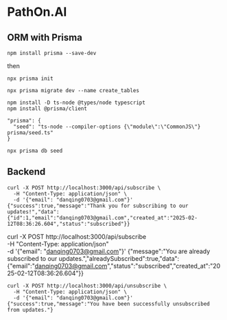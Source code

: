 # PathOn.AI

## ORM with Prisma
```
npm install prisma --save-dev
```
then
```
npx prisma init
```

```
npx prisma migrate dev --name create_tables
```

```
npm install -D ts-node @types/node typescript
npm install @prisma/client
```

```
"prisma": {
  "seed": "ts-node --compiler-options {\"module\":\"CommonJS\"} prisma/seed.ts"
}
```

```
npx prisma db seed
```

## Backend
```
curl -X POST http://localhost:3000/api/subscribe \
  -H "Content-Type: application/json" \
  -d '{"email": "danqing0703@gmail.com"}'
{"success":true,"message":"Thank you for subscribing to our updates!","data":{"id":1,"email":"danqing0703@gmail.com","created_at":"2025-02-12T08:36:26.604","status":"subscribed"}}
```

curl -X POST http://localhost:3000/api/subscribe \
  -H "Content-Type: application/json" \
  -d '{"email": "danqing0703@gmail.com"}'
{"message":"You are already subscribed to our updates.","alreadySubscribed":true,"data":{"email":"danqing0703@gmail.com","status":"subscribed","created_at":"2025-02-12T08:36:26.604"}}

```
curl -X POST http://localhost:3000/api/unsubscribe \
  -H "Content-Type: application/json" \
  -d '{"email": "danqing0703@gmail.com"}'
{"success":true,"message":"You have been successfully unsubscribed from updates."}
```

